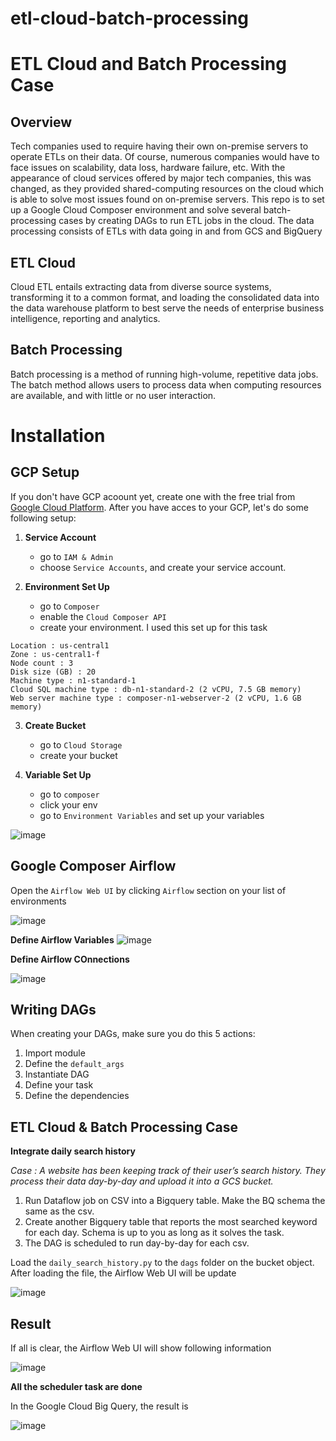 # etl-cloud-batch-processing
# ETL Cloud and Batch Processing Case

## Overview
Tech companies used to require having their own on-premise servers to operate ETLs on their data. Of course, numerous companies would have to face issues on scalability, data loss, hardware failure, etc. With the appearance of cloud services offered by major tech companies, this was changed, as they provided shared-computing resources on the cloud which is able to solve most issues found on on-premise servers.
This repo is to set up a Google Cloud Composer environment and solve several batch-processing cases by creating DAGs to run ETL jobs in the cloud. The data processing consists of ETLs with data going in and from GCS and BigQuery

## ETL Cloud
Cloud ETL entails extracting data from diverse source systems, transforming it to a common format, and loading the consolidated data into the data warehouse platform to best serve the needs of enterprise business intelligence, reporting and analytics.

## Batch Processing
Batch processing is a method of running high-volume, repetitive data jobs. The batch method allows users to process data when computing resources are available, and with little or no user interaction.

# Installation

## GCP Setup
If you don't have GCP acoount yet, create one with the free trial from [Google Cloud Platform](https://cloud.google.com/composer). After you have acces to your GCP, let's do some following setup:
1. **Service Account**
    * go to `IAM & Admin`
    * choose `Service Accounts`, and create your service account.

2. **Environment Set Up**
    * go to `Composer`
    * enable the `Cloud Composer API`
    * create your environment. I used this set up for this task

```
Location : us-central1
Zone : us-central1-f
Node count : 3
Disk size (GB) : 20
Machine type : n1-standard-1
Cloud SQL machine type : db-n1-standard-2 (2 vCPU, 7.5 GB memory)
Web server machine type : composer-n1-webserver-2 (2 vCPU, 1.6 GB memory)
```

3. **Create Bucket**
    * go to `Cloud Storage`
    * create your bucket

4. **Variable Set Up**
    * go to `composer`
    * click your env
    * go to `Environment Variables` and set up your variables

![image](https://user-images.githubusercontent.com/71366136/115995646-4904d480-a606-11eb-8104-1ca75ff11e42.png)


## Google Composer Airflow
Open the `Airflow Web UI` by clicking `Airflow` section on your list of environments

![image](https://user-images.githubusercontent.com/71366136/115995577-fcb99480-a605-11eb-870a-056170ea8636.png)

**Define Airflow Variables**
![image](https://user-images.githubusercontent.com/71366136/115995708-836e7180-a606-11eb-82d5-1f509a8e5bc1.png)

**Define Airflow COnnections**

![image](https://user-images.githubusercontent.com/71366136/115995730-9d0fb900-a606-11eb-889b-0ce1efb1754f.png)

## Writing DAGs
When creating your DAGs, make sure you do this 5 actions:
1. Import module
2. Define the `default_args`
3. Instantiate DAG
4. Define your task
5. Define the dependencies

## ETL Cloud & Batch Processing Case
**Integrate daily search history**

*Case : A website has been keeping track of their user’s search history. They process their data day-by-day and upload it into a GCS bucket.*

1. Run Dataflow job on CSV into a Bigquery table. Make the BQ schema the same as the csv.
2. Create another Bigquery table that reports the most searched keyword for each day. Schema is up to you as long as it solves the task.
3. The DAG is scheduled to run day-by-day for each csv.

Load the `daily_search_history.py` to the `dags` folder on the bucket object. After loading the file, the Airflow Web UI will be update

![image](https://user-images.githubusercontent.com/71366136/115996439-7a32d400-a609-11eb-9295-7f7131f779a5.png)

## Result
If all is clear, the Airflow Web UI will show following information

![image](https://user-images.githubusercontent.com/71366136/115995976-b06f5400-a607-11eb-8961-e8e0326642d6.png)

**All the scheduler task are done**

In the Google Cloud Big Query, the result is

![image](https://user-images.githubusercontent.com/71366136/115997040-d0a11200-a60b-11eb-9d33-4daf3c2f6998.png)

